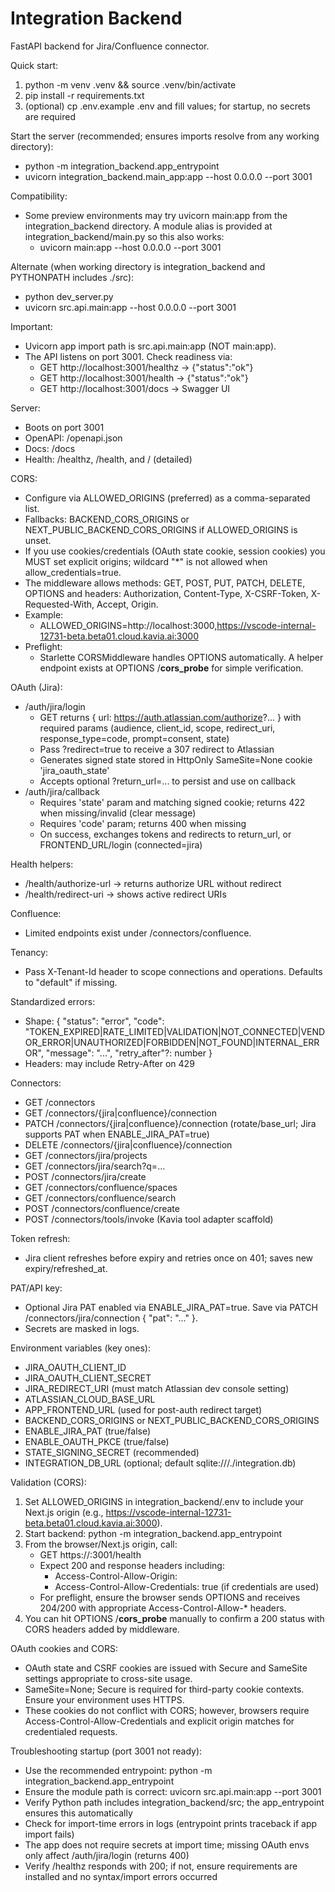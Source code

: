 # Integration Backend

FastAPI backend for Jira/Confluence connector.

Quick start:
1) python -m venv .venv && source .venv/bin/activate
2) pip install -r requirements.txt
3) (optional) cp .env.example .env and fill values; for startup, no secrets are required

Start the server (recommended; ensures imports resolve from any working directory):
- python -m integration_backend.app_entrypoint
- uvicorn integration_backend.main_app:app --host 0.0.0.0 --port 3001

Compatibility:
- Some preview environments may try uvicorn main:app from the integration_backend directory.
  A module alias is provided at integration_backend/main.py so this also works:
  - uvicorn main:app --host 0.0.0.0 --port 3001

Alternate (when working directory is integration_backend and PYTHONPATH includes ./src):
- python dev_server.py
- uvicorn src.api.main:app --host 0.0.0.0 --port 3001

Important:
- Uvicorn app import path is src.api.main:app (NOT main:app).
- The API listens on port 3001. Check readiness via:
  - GET http://localhost:3001/healthz -> {"status":"ok"}
  - GET http://localhost:3001/health -> {"status":"ok"}
  - GET http://localhost:3001/docs -> Swagger UI

Server:
- Boots on port 3001
- OpenAPI: /openapi.json
- Docs: /docs
- Health: /healthz, /health, and / (detailed)

CORS:
- Configure via ALLOWED_ORIGINS (preferred) as a comma-separated list.
- Fallbacks: BACKEND_CORS_ORIGINS or NEXT_PUBLIC_BACKEND_CORS_ORIGINS if ALLOWED_ORIGINS is unset.
- If you use cookies/credentials (OAuth state cookie, session cookies) you MUST set explicit origins; wildcard "*" is not allowed when allow_credentials=true.
- The middleware allows methods: GET, POST, PUT, PATCH, DELETE, OPTIONS and headers: Authorization, Content-Type, X-CSRF-Token, X-Requested-With, Accept, Origin.
- Example:
  - ALLOWED_ORIGINS=http://localhost:3000,https://vscode-internal-12731-beta.beta01.cloud.kavia.ai:3000
- Preflight:
  - Starlette CORSMiddleware handles OPTIONS automatically. A helper endpoint exists at OPTIONS /__cors_probe__ for simple verification.

OAuth (Jira):
- /auth/jira/login
  - GET returns { url: https://auth.atlassian.com/authorize?... } with required params (audience, client_id, scope, redirect_uri, response_type=code, prompt=consent, state)
  - Pass ?redirect=true to receive a 307 redirect to Atlassian
  - Generates signed state stored in HttpOnly SameSite=None cookie 'jira_oauth_state'
  - Accepts optional ?return_url=... to persist and use on callback
- /auth/jira/callback
  - Requires 'state' param and matching signed cookie; returns 422 when missing/invalid (clear message)
  - Requires 'code' param; returns 400 when missing
  - On success, exchanges tokens and redirects to return_url, or FRONTEND_URL/login (connected=jira)

Health helpers:
- /health/authorize-url -> returns authorize URL without redirect
- /health/redirect-uri -> shows active redirect URIs

Confluence:
- Limited endpoints exist under /connectors/confluence.

Tenancy:
- Pass X-Tenant-Id header to scope connections and operations. Defaults to "default" if missing.

Standardized errors:
- Shape: { "status": "error", "code": "TOKEN_EXPIRED|RATE_LIMITED|VALIDATION|NOT_CONNECTED|VENDOR_ERROR|UNAUTHORIZED|FORBIDDEN|NOT_FOUND|INTERNAL_ERROR", "message": "...", "retry_after"?: number }
- Headers: may include Retry-After on 429

Connectors:
- GET  /connectors
- GET  /connectors/{jira|confluence}/connection
- PATCH /connectors/{jira|confluence}/connection  (rotate/base_url; Jira supports PAT when ENABLE_JIRA_PAT=true)
- DELETE /connectors/{jira|confluence}/connection
- GET  /connectors/jira/projects
- GET  /connectors/jira/search?q=...
- POST /connectors/jira/create
- GET  /connectors/confluence/spaces
- GET  /connectors/confluence/search
- POST /connectors/confluence/create
- POST /connectors/tools/invoke   (Kavia tool adapter scaffold)

Token refresh:
- Jira client refreshes before expiry and retries once on 401; saves new expiry/refreshed_at.

PAT/API key:
- Optional Jira PAT enabled via ENABLE_JIRA_PAT=true. Save via PATCH /connectors/jira/connection { "pat": "..." }.
- Secrets are masked in logs.

Environment variables (key ones):
- JIRA_OAUTH_CLIENT_ID
- JIRA_OAUTH_CLIENT_SECRET
- JIRA_REDIRECT_URI (must match Atlassian dev console setting)
- ATLASSIAN_CLOUD_BASE_URL
- APP_FRONTEND_URL (used for post-auth redirect target)
- BACKEND_CORS_ORIGINS or NEXT_PUBLIC_BACKEND_CORS_ORIGINS
- ENABLE_JIRA_PAT (true/false)
- ENABLE_OAUTH_PKCE (true/false)
- STATE_SIGNING_SECRET (recommended)
- INTEGRATION_DB_URL (optional; default sqlite:///./integration.db)

Validation (CORS):
1) Set ALLOWED_ORIGINS in integration_backend/.env to include your Next.js origin (e.g., https://vscode-internal-12731-beta.beta01.cloud.kavia.ai:3000).
2) Start backend: python -m integration_backend.app_entrypoint
3) From the browser/Next.js origin, call:
   - GET https://<backend-host>:3001/health
   - Expect 200 and response headers including:
     - Access-Control-Allow-Origin: <your-frontend-origin>
     - Access-Control-Allow-Credentials: true (if credentials are used)
   - For preflight, ensure the browser sends OPTIONS and receives 204/200 with appropriate Access-Control-Allow-* headers.
4) You can hit OPTIONS /__cors_probe__ manually to confirm a 200 status with CORS headers added by middleware.

OAuth cookies and CORS:
- OAuth state and CSRF cookies are issued with Secure and SameSite settings appropriate to cross-site usage.
- SameSite=None; Secure is required for third-party cookie contexts. Ensure your environment uses HTTPS.
- These cookies do not conflict with CORS; however, browsers require Access-Control-Allow-Credentials and explicit origin matches for credentialed requests.

Troubleshooting startup (port 3001 not ready):
- Use the recommended entrypoint: python -m integration_backend.app_entrypoint
- Ensure the module path is correct: uvicorn src.api.main:app --port 3001
- Verify Python path includes integration_backend/src; the app_entrypoint ensures this automatically
- Check for import-time errors in logs (entrypoint prints traceback if app import fails)
- The app does not require secrets at import time; missing OAuth envs only affect /auth/jira/login (returns 400)
- Verify /healthz responds with 200; if not, ensure requirements are installed and no syntax/import errors occurred
